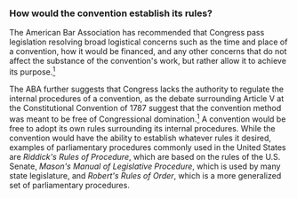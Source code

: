 ### How would the convention establish its rules?

The American Bar Association has recommended that Congress pass legislation resolving broad logistical concerns such as the time and place of a convention, how it would be financed, and any other concerns that do not affect the substance of the convention's work, but rather allow it to achieve its purpose.[<sup>1</sup>]

The ABA further suggests that Congress lacks the authority to regulate the internal procedures of a convention, as the debate surrounding Article V at the Constitutional Convention of 1787 suggest that the convention method was meant to be free of Congressional domination.[<sup>1</sup>] A convention would be free to adopt its own rules surrounding its internal procedures. While the convention would have the ability to establish whatever rules it desired, examples of parliamentary procedures commonly used in the United States are *Riddick's Rules of Procedure*, which are based on the rules of the U.S. Senate, *Mason's Manual of Legislative Procedure*, which is used by many state legislature, and *Robert's Rules of Order*, which is a more generalized set of parliamentary procedures.

[<sup>1</sup>]:https://wolf-pac.com/wp-content/themes/wolf-pac/img/resources/pdf_ABA_Full_Report.pdf
